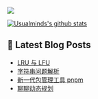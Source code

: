 ![](https://visitor-badge.glitch.me/badge?page_id=Usualminds.Usualminds)

[![Usualminds's github stats](https://github-readme-stats.vercel.app/api?username=Usualminds)](https://github.com/anuraghazra/github-readme-stats)

## 📕 Latest Blog Posts
<!-- BLOG-POST-LIST:START -->
- [LRU 与 LFU](https://www.qjidea.com/lrulfu/)
- [字符串问题解析](https://www.qjidea.com/string/)
- [新一代包管理工具 pnpm](https://www.qjidea.com/pnpm/)
- [聊聊动态规划](https://www.qjidea.com/dp1/)
<!-- BLOG-POST-LIST:END -->
